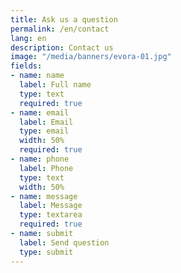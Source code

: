 ```yaml
---
title: Ask us a question
permalink: /en/contact
lang: en
description: Contact us
image: "/media/banners/evora-01.jpg"
fields:
- name: name
  label: Full name
  type: text
  required: true
- name: email
  label: Email
  type: email
  width: 50%
  required: true
- name: phone
  label: Phone
  type: text
  width: 50%
- name: message
  label: Message
  type: textarea
  required: true
- name: submit
  label: Send question
  type: submit
---
```


